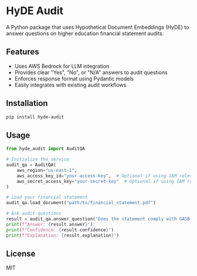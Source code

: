 # HyDE Audit

A Python package that uses Hypothetical Document Embeddings (HyDE) to answer questions on higher education financial statement audits.

## Features

- Uses AWS Bedrock for LLM integration
- Provides clear "Yes", "No", or "N/A" answers to audit questions
- Enforces response format using Pydantic models
- Easily integrates with existing audit workflows

## Installation

```bash
pip install hyde-audit
```

## Usage

```python
from hyde_audit import AuditQA

# Initialize the service
audit_qa = AuditQA(
    aws_region="us-east-1",
    aws_access_key_id="your-access-key",  # Optional if using IAM roles
    aws_secret_access_key="your-secret-key"  # Optional if using IAM roles
)

# Load your financial statement
audit_qa.load_document("path/to/financial_statement.pdf")

# Ask audit questions
result = audit_qa.answer_question("Does the statement comply with GASB standards?")
print(f"Answer: {result.answer}")
print(f"Confidence: {result.confidence}")
print(f"Explanation: {result.explanation}")
```

## License

MIT 